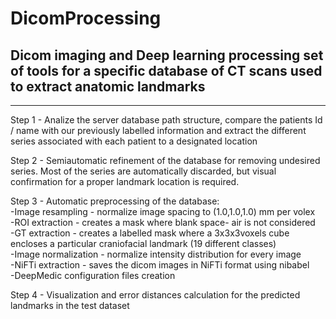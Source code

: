 # DicomProcessing
Dicom imaging and Deep learning processing set of tools for a specific database of CT scans used to extract anatomic landmarks
--

_______

Step 1 - Analize the server database path structure, compare the patients Id / name with our previously labelled information and extract the different series associated with each patient to a designated location

Step 2 - Semiautomatic refinement of the database for removing undesired series. Most of the series are automatically discarded, but visual confirmation for a proper landmark location is required.

Step 3 - Automatic preprocessing of the database:<br>
    -Image resampling   - normalize image spacing to (1.0,1.0,1.0) mm per volex<br>
    -ROI extraction     - creates a mask where blank space- air is not considered <br>
    -GT extraction      - creates a labelled mask where a 3x3x3voxels cube encloses a particular craniofacial landmark                                 (19 different classes)<br> 
    -Image normalization - normalize intensity distribution for every image<br>
    -NiFTi extraction   - saves the dicom images in NiFTi format using nibabel<br>
    -DeepMedic configuration files creation
        
Step 4 - Visualization and error distances calculation for the predicted landmarks in the test dataset
